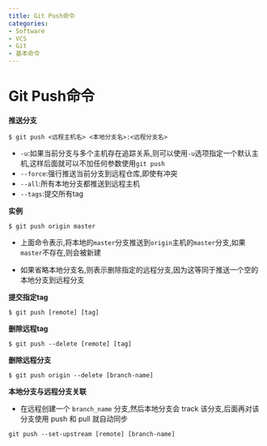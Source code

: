```yaml
---
title: Git Push命令
categories:
- Software
- VCS
- Git
- 基本命令
---
```

# Git Push命令

**推送分支**

```shell
$ git push <远程主机名> <本地分支名>:<远程分支名>
```

- `-u`:如果当前分支与多个主机存在追踪关系,则可以使用`-u`选项指定一个默认主机,这样后面就可以不加任何参数使用`git push`
- `--force`:强行推送当前分支到远程仓库,即使有冲突
- `--all`:所有本地分支都推送到远程主机
- `--tags`:提交所有tag

**实例**

```shell
$ git push origin master
```

- 上面命令表示,将本地的`master`分支推送到`origin`主机的`master`分支,如果`master`不存在,则会被新建

- 如果省略本地分支名,则表示删除指定的远程分支,因为这等同于推送一个空的本地分支到远程分支

**提交指定tag**

```shell
$ git push [remote] [tag]
```

**删除远程tag**

```shell
$ git push --delete [remote] [tag]
```

**删除远程分支**

```shell
$ git push origin --delete [branch-name]
```

**本地分支与远程分支关联**

- 在远程创建一个 `branch_name` 分支,然后本地分支会 track 该分支,后面再对该分支使用 push 和 pull 就自动同步

```shell
git push --set-upstream [remote] [branch-name]
```



